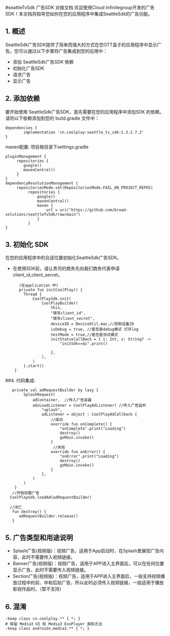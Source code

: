 #seattleTvSdk 广告SDK 对接文档
欢迎使用Cloud Infinitegroup开发的广告SDK！本文档将指导您如何在您的应用程序中集成SeattleSdk的广告功能。

## 1. 概述

SeattleSdk广告SDK提供了简单而强大的方式在您OTT盒子的应用程序中显示广告。您可以通过以下步骤将广告集成到您的应用中：

- 添加 SeattleSdk广告SDK 依赖
- 初始化广告SDK
- 请求广告
- 显示广告

## 2. 添加依赖

要开始使用 SeattleSdk广告SDK，首先需要在您的应用程序中添加SDK 的依赖。请将以下依赖添加到您的
build.gradle 文件中：

    dependencies {
            implementation 'cn.coolplay:seattle_tv_sdk:1.3.2.7.2'
    }

maven配置: 项目根目录下settings.gradle

    pluginManagement {
         repositories {
            google()
            mavenCentral()
         }
    }
    dependencyResolutionManagement {
         repositoriesMode.set(RepositoriesMode.FAIL_ON_PROJECT_REPOS)
              repositories {
                  google()
                  mavenCentral()
                  maven {
                      url = uri("https://github.com/broad-solutions/seattleTvSdk/raw/main")
                  }
              }
    }

## 3. 初始化 SDK

在您的应用程序中的合适位置初始化SeattleSdk广告SDK。

- 在使用SDK前，请让贵司的商务先向我们商务代表申请client_id,client_secret。

```
      (在application 中)
      private fun initCoolPlay() {
        Thread {
            CoolPlaySdk.init(
                CoolPlayBuilder(
                    this,
                    "填写client_id",
                    "填写client_secret",
                    deviceID = DeviceUtil.mac,//获取设备ID
                    isDebug = true, //是否是debug模式 打开log
                    testMode = true,//是否是测试模式
                    initStatusCallBack = { i: Int, s: String? ->
                        "initSdk==$s".print()
            
                    },
                ),
            )
        }.start()
    }
```

##4. 代码集成:

```
   private val adRequestBuilder by lazy {
        SplashRequest(
            adContainer,  //传入广告容器
            adsLoadListener = CoolPlayAdListener( //传入广告监听
                "splash",
                adListener = object : CoolPlayAdCallback {
                    //成功
                    override fun onComplete() {
                        "onComplete".print("Loading")
                        destroy()
                        goMain.invoke()
                    }
                     //失败
                    override fun onError() {
                        "onError".print("Loading")
                        destroy()
                        goMain.invoke()
                    }
                },
            )
        )
    } 
   //开始加载广告
  CoolPlaySdk.loadAd(adRequestBuilder)
  
  //消亡
   fun destroy() {
      adRequestBuilder.release()
   }

```

## 5. 广告类型和用途说明

- Splash广告(视频版)：视频广告，适用于App启动时，在Splash里展现广告内容，此时不需要传入视频链接。
- Banner广告(视频版)：视频广告，适用于APP进入主界面后，可以在任何位置显示广告，此时不需要传入视频链接。
- Section广告(视频版)：视频广告，适用于APP进入主界面后，一般支持视频播放过程中的前、中和后贴广告，所以此时必须传入视频链接，一般适用于播放影视作品时。（暂不支持）

## 6. 混淆

```
-keep class cn.coolplay.** { *; }
# 保留 Media3 UI 和 Media3 ExoPlayer 类和方法
-keep class androidx.media3.** { *; }
```




